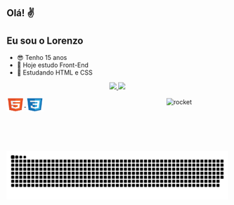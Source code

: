## Olá! ✌
## Eu sou o Lorenzo

- 😎 Tenho 15 anos
- 🔭 Hoje estudo Front-End
- 🌱 Estudando HTML e CSS

<div align="center">
  <a href="https://github.com/Lorenzoox">
  <img height="150" src="https://github-readme-stats.vercel.app/api?username=Lorenzoox&show_icons=true&theme=dark&include_all_commits=true&count_private=true"/>
  <img height="150" src="https://github-readme-stats.vercel.app/api/top-langs/?username=Lorenzoox&layout=compact&langs_count=7&theme=dark"/>
</div>
  
 <div style="display: inline_block"><br>
  <img align="center" alt="Rafa-HTML" height="30" width="40" src="https://raw.githubusercontent.com/devicons/devicon/master/icons/html5/html5-original.svg">
  <img align="center" alt="Rafa-CSS" height="30" width="40" src="https://raw.githubusercontent.com/devicons/devicon/master/icons/css3/css3-original.svg">
  <a><img align="right" alt="rocket" height="120" width="140" src="https://media.giphy.com/media/jfF6mIPumEzN9QW0kL/giphy.gif"></a>
</div>
 
  ##
   
  ![Snake animation](https://github.com/Lorenzoox/Lorenzoox/blob/main/github-contribution-grid-snake.svg)
  
